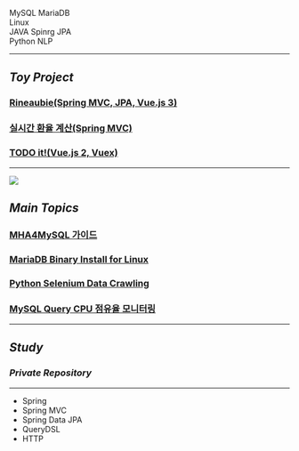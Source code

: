 MySQL MariaDB<br>
Linux<br>
JAVA Spinrg JPA<br>
Python NLP







<!-- ![yeongdonge's github stats](https://github-readme-stats.vercel.app/api?username=yeongdonge&theme=dark&show_icons=true) -->

---
## _Toy Project_

### <a href="https://github.com/yeongdonge/rineaubie" target="_blank">Rineaubie(Spring MVC, JPA, Vue.js 3)</a>
### <a href="https://github.com/yeongdonge/exchange-rate" target="_blank">실시간 환율 계산(Spring MVC)</a>
### <a href="https://github.com/yeongdonge/TODO-IT" target="_blank">TODO it!(Vue.js 2, Vuex)</a>

---
<a target="_blank" href="https://velog.io/@parrineau" ><img src="https://img.shields.io/badge/Velog-20C997?style=for-the-badge&logo=Velog&logoColor=white"/></a>

## _Main Topics_
### <a href="https://velog.io/@parrineau/MHA4MySQL-%EC%84%A4%EC%B9%98-%EA%B0%80%EC%9D%B4%EB%93%9C" target="_blank">MHA4MySQL 가이드</a>
### <a href="https://velog.io/@parrineau/MariaDB-Binary-Install-for-Linux" target="_blank">MariaDB Binary Install for Linux</a>
### <a href="https://velog.io/@parrineau/Data-Crawling-Selenium-%EC%9B%B9-%EB%94%94%EC%9E%90%EC%9D%B4%EB%84%88%EB%A5%BC-%EC%9A%95%ED%95%98%EC%A7%80-%EB%A7%90%EC%9E%90-TIP" target="_blank">Python Selenium Data Crawling</a>
### <a href="https://velog.io/@parrineau/pidstat%EB%A5%BC-%EC%9D%B4%EC%9A%A9%ED%95%9C-%EC%BF%BC%EB%A6%AC-CPU-%EC%A0%90%EC%9C%A0%EC%9C%A8-%EB%AA%A8%EB%8B%88%ED%84%B0%EB%A7%81" target="_blank">MySQL Query CPU 점유율 모니터링</a>




---
## _Study_
### _Private Repository_
---
- Spring
- Spring MVC
- Spring Data JPA
- QueryDSL
- HTTP
